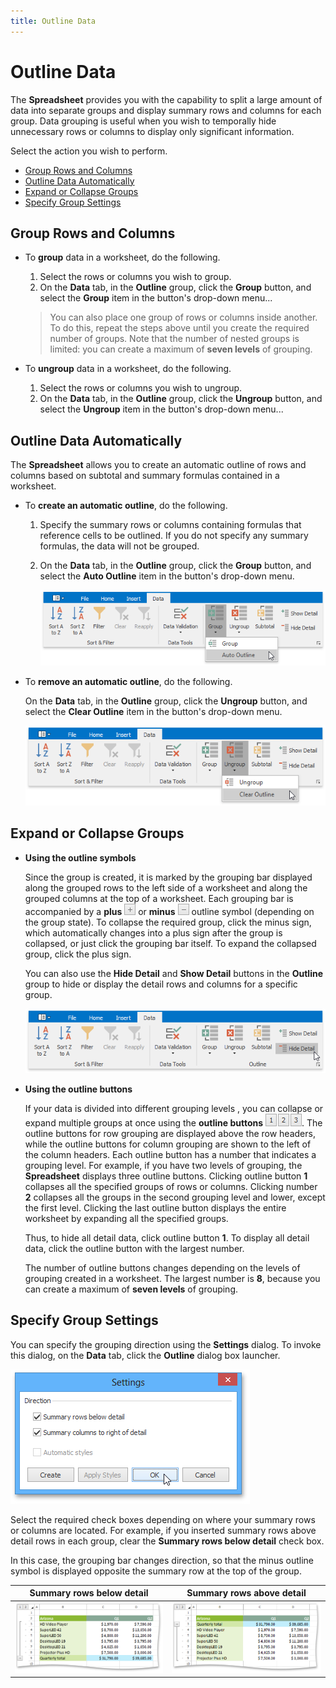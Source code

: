 ```yaml
---
title: Outline Data
---
```

# Outline Data
The **Spreadsheet** provides you with the capability to split a large amount of data into separate groups and display summary rows and columns for each group. Data grouping is useful when you wish to temporally hide unnecessary rows or columns to display only significant information.

Select the action you wish to perform.
* [Group Rows and Columns](#groupmanually)
* [Outline Data Automatically](#groupautomatically)
* [Expand or Collapse Groups](#collapsegroup)
* [Specify Group Settings](#groupsettings)

## <a name="groupmanually"/>Group Rows and Columns
* To **group** data in a worksheet, do the following.
	1. Select the rows or columns you wish to group.
	2. On the **Data** tab, in the **Outline** group, click the **Group** button, and select the **Group** item in the button's drop-down menu...
	
	> You can also place one group of rows or columns inside another. To do this, repeat the steps above until you create the required number of groups. Note that the number of nested groups is limited: you can create a maximum of **seven levels** of grouping.
* To **ungroup** data in a worksheet, do the following.
	1. Select the rows or columns you wish to ungroup.
	2. On the **Data** tab, in the **Outline** group, click the **Ungroup** button, and select the **Ungroup** item in the button's drop-down menu...

## <a name="groupautomatically"/>Outline Data Automatically
The **Spreadsheet** allows you to create an automatic outline of rows and columns based on subtotal and summary formulas contained in a worksheet.
* To **create an automatic outline**, do the following.
	1. Specify the summary rows or columns containing formulas that reference cells to be outlined. If you do not specify any summary formulas, the data will not be grouped.
	2. On the **Data** tab, in the **Outline** group, click the **Group** button, and select the **Auto Outline** item in the button's drop-down menu.
		
		![Spreadsheet_OutlineCommand](../../../images/Img25696.png)
* To **remove an automatic outline**, do the following.
	
	On the **Data** tab, in the **Outline** group, click the **Ungroup** button, and select the **Clear Outline** item in the button's drop-down menu.
	
	![Spreadsheet_ClearOutlineCommand](../../../images/Img25697.png)

## <a name="collapsegroup"/>Expand or Collapse Groups
* **Using the outline symbols**
	
	Since the group is created, it is marked by the grouping bar displayed along the grouped rows to the left side of a worksheet and along the grouped columns at the top of a worksheet. Each grouping bar is accompanied by a **plus** ![SpreadsheetControl_PlusOutlineSymbol](../../../images/Img25401.png) or **minus** ![SpreadsheetControl_MinusOutlineSymbol](../../../images/Img25400.png) outline symbol (depending on the group state). To collapse the required group, click the minus sign, which automatically changes into a plus sign after the group is collapsed, or just click the grouping bar itself. To expand the collapsed group, click the plus sign.
	
	You can also use the **Hide Detail** and **Show Detail** buttons in the **Outline** group to hide or display the detail rows and columns for a specific group.
	
	![Spreadsheet_HideDetailCommand](../../../images/Img25662.png)
* **Using the outline buttons**
	
	If your data is divided into different grouping levels , you can collapse or expand multiple groups at once using the **outline buttons** ![SpreadsheetControl_OutlineButtons](../../../images/Img25399.png). The outline buttons for row grouping are displayed above the row headers, while the outline buttons for column grouping are shown to the left of the column headers. Each outline button has a number that indicates a grouping level. For example, if you have two levels of grouping, the **Spreadsheet** displays three outline buttons. Clicking outline button **1** collapses all the specified groups of rows or columns. Clicking number **2** collapses all the groups in the second grouping level and lower, except the first level. Clicking the last outline button displays the entire worksheet by expanding all the specified groups.
	
	Thus, to hide all detail data, click outline button **1**. To display all detail data, click the outline button with the largest number.
	
	The number of outline buttons changes depending on the levels of grouping created in a worksheet. The largest number is **8**, because you can create a maximum of **seven levels** of grouping.

## <a name="groupsettings"/>Specify Group Settings
You can specify the grouping direction using the **Settings** dialog. To invoke this dialog, on the **Data** tab, click the **Outline** dialog box launcher.

![Spreadsheet_GroupSettingsDialog](../../../images/Img25691.png)

Select the required check boxes depending on where your summary rows or columns are located. For example, if you inserted summary rows above detail rows in each group, clear the **Summary rows below detail** check box.

In this case, the grouping bar changes direction, so that the minus outline symbol is displayed opposite the summary row at the top of the group.

| Summary rows below detail | Summary rows above detail |
|---|---|
| ![SpreadsheetControl_SummaryBelowDetail](../../../images/Img25429.png) | ![SpreadsheetControl_SummaryAboveDetail](../../../images/Img25428.png) |
